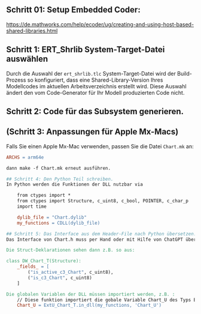 ## Schritt 01: Setup Embedded Coder:
https://de.mathworks.com/help/ecoder/ug/creating-and-using-host-based-shared-libraries.html

## Schritt 1: ERT_Shrlib System-Target-Datei auswählen
Durch die Auswahl der `ert_shrlib.tlc` System-Target-Datei wird der Build-Prozess so konfiguriert, dass eine Shared-Library-Version Ihres Modellcodes im aktuellen Arbeitsverzeichnis erstellt wird. Diese Auswahl ändert den vom Code-Generator für Ihr Modell produzierten Code nicht.

## Schritt 2: Code für das Subsystem generieren.

## (Schritt 3: Anpassungen für Apple Mx-Macs)
Falls Sie einen Apple Mx-Mac verwenden, passen Sie die Datei `Chart.mk` an:
```makefile
ARCHS = arm64e

dann make -f Chart.mk erneut ausführen.

## Schritt 4: Den Python Teil schreiben.
In Python werden die Funktionen der DLL nutzbar via 

    from ctypes import *
    from ctypes import Structure, c_uint8, c_bool, POINTER, c_char_p
    import time

    dylib_file = "Chart.dylib"
    my_functions = CDLL(dylib_file)

## Schritt 5: Das Interface aus dem Header-File nach Python übersetzen.
Das Interface von Chart.h muss per Hand oder mit Hilfe von ChatGPT übersetzt werden in Python.

Die Struct-Deklarationen sehen dann z.B. so aus:

class DW_Chart_T(Structure):
    _fields_ = [
        ("is_active_c3_Chart", c_uint8),
        ("is_c3_Chart", c_uint8)
    ]

Die globalen Variablen der DLL müssen importiert werden, z.B. :
    // Diese funktion importiert die gobale Variable Chart_U des Typs ExtU_Chart_T aus der DLL
    Chart_U = ExtU_Chart_T.in_dll(my_functions, 'Chart_U')
    